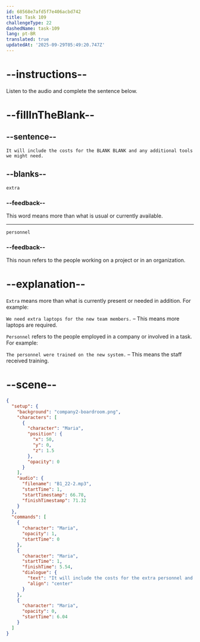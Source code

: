 ```yaml
---
id: 68568e7afd5f7e406acbd742
title: Task 109
challengeType: 22
dashedName: task-109
lang: pt-BR
translated: true
updatedAt: '2025-09-29T05:49:20.747Z'
---
```


<!-- (Audio) Maria: It will include the costs for the extra personnel and any additional tools we might need. -->

# --instructions--

Listen to the audio and complete the sentence below.

# --fillInTheBlank--

## --sentence--

`It will include the costs for the BLANK BLANK and any additional tools we might need.`

## --blanks--

`extra`

### --feedback--

This word means more than what is usual or currently available.

---

`personnel`

### --feedback--

This noun refers to the people working on a project or in an organization.

# --explanation--

`Extra` means more than what is currently present or needed in addition. For example:

`We need extra laptops for the new team members.` – This means more laptops are required.

`Personnel` refers to the people employed in a company or involved in a task. For example:

`The personnel were trained on the new system.` – This means the staff received training.

# --scene--

```json
{
  "setup": {
    "background": "company2-boardroom.png",
    "characters": [
      {
        "character": "Maria",
        "position": {
          "x": 50,
          "y": 0,
          "z": 1.5
        },
        "opacity": 0
      }
    ],
    "audio": {
      "filename": "B1_22-2.mp3",
      "startTime": 1,
      "startTimestamp": 66.78,
      "finishTimestamp": 71.32
    }
  },
  "commands": [
    {
      "character": "Maria",
      "opacity": 1,
      "startTime": 0
    },
    {
      "character": "Maria",
      "startTime": 1,
      "finishTime": 5.54,
      "dialogue": {
        "text": "It will include the costs for the extra personnel and any additional tools we might need.",
        "align": "center"
      }
    },
    {
      "character": "Maria",
      "opacity": 0,
      "startTime": 6.04
    }
  ]
}
```
